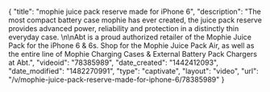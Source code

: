 {
    "title": "mophie juice pack reserve made for iPhone 6",
    "description": "The most compact battery case mophie has ever created, the juice pack reserve provides advanced power, reliability and protection in a distinctly thin everyday case. \n\nAbt is a proud authorized retailer of the Mophie Juice Pack for the iPhone 6 & 6s. Shop for the Mophie Juice Pack Air, as well as the entire line of Mophie Charging Cases & External Battery Pack Chargers at Abt.",
    "videoid": "78385989",
    "date_created": "1442412093",
    "date_modified": "1482270991",
    "type": "captivate",
    "layout": "video",
    "url": "\/v\/mophie-juice-pack-reserve-made-for-iphone-6\/78385989"
}